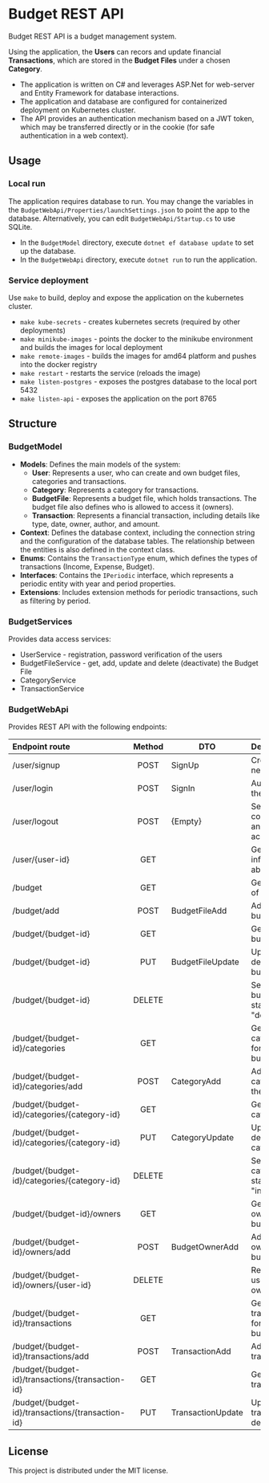 # Budget REST API

Budget REST API is a budget management system.

Using the application, the **Users** can recors and update financial **Transactions**, which are stored in the **Budget Files** under a chosen **Category**.

- The application is written on C# and leverages ASP.Net for web-server and Entity Framework for database interactions.
- The application and database are configured for containerized deployment on Kubernetes cluster.
- The API provides an authentication mechanism based on a JWT token, which may be transferred directly or in the cookie (for safe authentication in a web context).   

## Usage

### Local run
The application requires database to run. You may change the variables in the `BudgetWebApi/Properties/launchSettings.json` to point the app to the database. Alternatively, you can edit `BudgetWebApi/Startup.cs` to use SQLite. 

- In the `BudgetModel` directory, execute `dotnet ef database update` to set up the database.
- In the `BudgetWebApi` directory, execute `dotnet run` to run the application.

### Service deployment
Use `make` to build, deploy and expose the application on the kubernetes cluster.
- `make kube-secrets` - creates kubernetes secrets (required by other deployments)
- `make minikube-images` - points the docker to the minikube environment and builds the images for local deployment
- `make remote-images` - builds the images for amd64 platform and pushes into the docker registry
- `make restart` - restarts the service (reloads the image)
- `make listen-postgres` - exposes the postgres database to the local port 5432
- `make listen-api` - exposes the application on the port 8765 


## Structure

### BudgetModel
- **Models**: Defines the main models of the system:
  - **User**: Represents a user, who can create and own budget files, categories and transactions.
  - **Category**: Represents a category for transactions.
  - **BudgetFile**: Represents a budget file, which holds transactions.
    The budget file also defines who is allowed to access it (owners).
  - **Transaction**: Represents a financial transaction, including details like type, date, owner, author, and amount.
- **Context**: Defines the database context, including the connection string and the configuration of the database tables.
  The relationship between the entities is also defined in the context class.
- **Enums**: Contains the `TransactionType` enum, which defines the types of transactions (Income, Expense, Budget).
- **Interfaces**: Contains the `IPeriodic` interface, which represents a periodic entity with year and period properties.
- **Extensions**: Includes extension methods for periodic transactions, such as filtering by period.

### BudgetServices
Provides data access services:
- UserService - registration, password verification of the users
- BudgetFileService - get, add, update and delete (deactivate) the Budget File
- CategoryService
- TransactionService

### BudgetWebApi
Provides REST API with the following endpoints:

| Endpoint route                                    | Method | DTO               | Description                               |
|:--------------------------------------------------|:------:|-------------------|:------------------------------------------|
| /user/signup                                      |  POST  | SignUp            | Creates a new user                        |
| /user/login                                       |  POST  | SignIn            | Authenticates the user                    |
| /user/logout                                      |  POST  | {Empty}           | Sends a cookie with an empty access_token |
| /user/{user-id}                                   |  GET   |                   | Gets information about user               |
| /budget                                           |  GET   |                   | Gets the list of budgets                  |
| /budget/add                                       |  POST  | BudgetFileAdd     | Adds a new budget                         |
| /budget/{budget-id}                               |  GET   |                   | Gets specific budget                      |
| /budget/{budget-id}                               |  PUT   | BudgetFileUpdate  | Updates the details of the budget         |
| /budget/{budget-id}                               | DELETE |                   | Sets the budget to status "deleted"       |
| /budget/{budget-id}/categories                    |  GET   |                   | Gets all categories for the budget        |
| /budget/{budget-id}/categories/add                |  POST  | CategoryAdd       | Adds a category to the budget             |
| /budget/{budget-id}/categories/{category-id}      |  GET   |                   | Gets specific category                    |
| /budget/{budget-id}/categories/{category-id}      |  PUT   | CategoryUpdate    | Updates the details of the category       |
| /budget/{budget-id}/categories/{category-id}      | DELETE |                   | Sets the category to status "inactive"    |
| /budget/{budget-id}/owners                        |  GET   |                   | Gets the owners of the budget             |
| /budget/{budget-id}/owners/add                    |  POST  | BudgetOwnerAdd    | Adds a new owner to the budget            |
| /budget/{budget-id}/owners/{user-id}              | DELETE |                   | Removes user from the owners              |
| /budget/{budget-id}/transactions                  |  GET   |                   | Gets all transactions for the budget      |
| /budget/{budget-id}/transactions/add              |  POST  | TransactionAdd    | Adds new transaction                      |
| /budget/{budget-id}/transactions/{transaction-id} |  GET   |                   | Gets specific transaction                 |
| /budget/{budget-id}/transactions/{transaction-id} |  PUT   | TransactionUpdate | Updates transaction details               |


## License
This project is distributed under the MIT license.